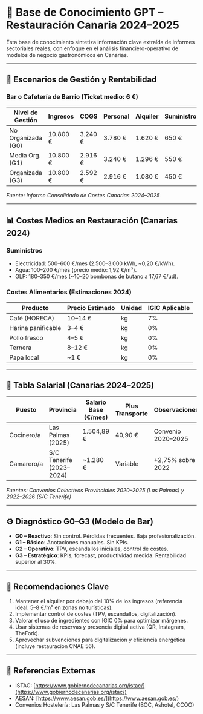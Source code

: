 # 🧠 Base de Conocimiento GPT – Restauración Canaria 2024–2025

Esta base de conocimiento sintetiza información clave extraída de informes sectoriales reales, con enfoque en el análisis financiero-operativo de modelos de negocio gastronómicos en Canarias.

---

## 📌 Escenarios de Gestión y Rentabilidad

### Bar o Cafetería de Barrio (Ticket medio: 6 €)

| Nivel de Gestión | Ingresos | COGS | Personal | Alquiler | Suministros | Otros | Total Costes | Beneficio Neto | Margen Neto |
|------------------|----------|------|----------|----------|-------------|-------|---------------|-----------------|--------------|
| No Organizada (G0) | 10.800 € | 3.240 € | 3.780 € | 1.620 € | 650 € | 800 € | 10.090 € | 710 € | 6,6% |
| Media Org. (G1)   | 10.800 € | 2.916 € | 3.240 € | 1.296 € | 550 € | 500 € | 8.502 € | 2.298 € | 21,3% |
| Organizada (G3)   | 10.800 € | 2.592 € | 2.916 € | 1.080 € | 450 € | 300 € | 7.338 € | 3.462 € | 32% |

_Fuente: Informe Consolidado de Costes Canarias 2024–2025_

---

## 📊 Costes Medios en Restauración (Canarias 2024)

### Suministros

- Electricidad: 500–600 €/mes (2.500–3.000 kWh, ~0,20 €/kWh).
- Agua: 100–200 €/mes (precio medio: 1,92 €/m³).
- GLP: 180–350 €/mes (~10–20 bombonas de butano a 17,67 €/ud).

### Costes Alimentarios (Estimaciones 2024)

| Producto | Precio Estimado | Unidad | IGIC Aplicable |
|----------|------------------|--------|----------------|
| Café (HORECA) | 10–14 € | kg | 7% |
| Harina panificable | 3–4 € | kg | 0% |
| Pollo fresco | 4–5 € | kg | 0% |
| Ternera | 8–12 € | kg | 0% |
| Papa local | ~1 € | kg | 0% |

---

## 🧾 Tabla Salarial (Canarias 2024–2025)

| Puesto | Provincia | Salario Base (€/mes) | Plus Transporte | Observaciones |
|--------|-----------|-----------------------|------------------|----------------|
| Cocinero/a | Las Palmas (2025) | 1.504,89 € | 40,90 € | Convenio 2020–2025 |
| Camarero/a | S/C Tenerife (2023–2024) | ~1.280 € | Variable | +2,75% sobre 2022 |

_Fuentes: Convenios Colectivos Provinciales 2020–2025 (Las Palmas) y 2022–2026 (S/C Tenerife)_

---

## ⚙️ Diagnóstico G0–G3 (Modelo de Bar)

- **G0 – Reactivo**: Sin control. Pérdidas frecuentes. Baja profesionalización.
- **G1 – Básico**: Anotaciones manuales. Sin KPIs.
- **G2 – Operativo**: TPV, escandallos iniciales, control de costes.
- **G3 – Estratégico**: KPIs, forecast, productividad medida. Rentabilidad superior al 30%.

---

## 🧭 Recomendaciones Clave

1. Mantener el alquiler por debajo del 10% de los ingresos (referencia ideal: 5–8 €/m² en zonas no turísticas).
2. Implementar control de costes (TPV, escandallos, digitalización).
3. Valorar el uso de ingredientes con IGIC 0% para optimizar márgenes.
4. Usar sistemas de reservas y presencia digital activa (QR, Instagram, TheFork).
5. Aprovechar subvenciones para digitalización y eficiencia energética (incluye restauración CNAE 56).

---

## 🔗 Referencias Externas

- ISTAC: [https://www.gobiernodecanarias.org/istac/](https://www.gobiernodecanarias.org/istac/)
- AESAN: [https://www.aesan.gob.es/](https://www.aesan.gob.es/)
- Convenios Hostelería: Las Palmas y S/C Tenerife (BOC, Ashotel, CCOO)

